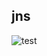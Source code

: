## jns

![test](https://media.giphy.com/media/v1.Y2lkPTc5MGI3NjExd25zbTl2d2NnN3h1N3N5bmRuams3aGlpM2czc2xrY2ZnczR0Y2QwMCZlcD12MV9pbnRlcm5hbF9naWZfYnlfaWQmY3Q9Zw/zaSa78fB3qByRVmkEg/giphy.gif)

